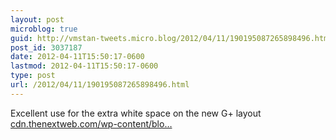 ```yaml
---
layout: post
microblog: true
guid: http://vmstan-tweets.micro.blog/2012/04/11/190195087265898496.html
post_id: 3037187
date: 2012-04-11T15:50:17-0600
lastmod: 2012-04-11T15:50:17-0600
type: post
url: /2012/04/11/190195087265898496.html
---
```

Excellent use for the extra white space on the new G+ layout <a href="http://cdn.thenextweb.com/wp-content/blogs.dir/1/files/2012/04/DSCN0943.jpg">cdn.thenextweb.com/wp-content/blo…</a>
